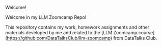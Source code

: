 Welcome!


Welcome in my LLM Zoomcamp Repo!

This repository contains my work, homework assignments and other materials developed by me and related to the [LLM Zoomcamp course] (https://github.com/DataTalksClub/llm-zoomcamp) from DataTalks Club.
